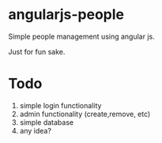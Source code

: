 angularjs-people
================

Simple people management using angular js.

Just for fun sake.

Todo
====

1. simple login functionality
2. admin functionality (create,remove, etc)
3. simple database
4. any idea?
